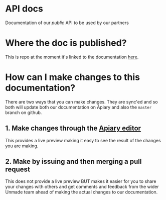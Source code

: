 # API docs
Documentation of our *public* API to be used by our partners

# Where the doc is published?
This is repo at the moment it's linked to the documentation [here](https://unmade.docs.apiary.io/).

# How can I make changes to this documentation?
There are two ways that you can make changes. They are sync'ed and so
both will update both our documentation on Apiary and also the `master`
branch on github.

## 1. Make changes through the [Apiary editor](https://app.apiary.io/unmade/editor)

This provides a live preview making it easy to see the result of the
changes you are making.

## 2. Make by issuing and then merging a pull request

This does not provide a live preview BUT makes it easier for you to
share your changes with others and get comments and feedback from the
wider Unmade team ahead of making the actual changes to our
documentation.
